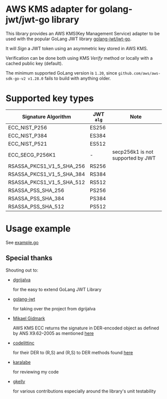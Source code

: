 # AWS KMS adapter for golang-jwt/jwt-go library
This library provides an AWS KMS(Key Management Service) adapter to be used with the popular GoLang JWT library
[golang-jwt/jwt-go](https://github.com/golang-jwt/jwt).

It will *Sign* a JWT token using an asymmetric key stored in AWS KMS.

Verification can be done both using KMS *Verify* method or locally with a cached public key (default).

The minimum supported GoLang version is `1.20`, since `github.com/aws/aws-sdk-go-v2 v1.28.0` fails to build with anything older.

# Supported key types
| Signature Algorithm       | JWT `alg` | Note                              |
|---------------------------|-----------|-----------------------------------|
| ECC_NIST_P256             | ES256     |                                   |
| ECC_NIST_P384             | ES384     |                                   |
| ECC_NIST_P521             | ES512     |                                   |
| ECC_SECG_P256K1           | -         | secp256k1 is not supported by JWT |
| RSASSA_PKCS1_V1_5_SHA_256 | RS256     |                                   |
| RSASSA_PKCS1_V1_5_SHA_384 | RS384     |                                   |
| RSASSA_PKCS1_V1_5_SHA_512 | RS512     |                                   |
| RSASSA_PSS_SHA_256        | PS256     |                                   |
| RSASSA_PSS_SHA_384        | PS384     |                                   |
| RSASSA_PSS_SHA_512        | PS512     |                                   |

# Usage example
See [example.go](./example/example.go)

## Special thanks
Shouting out to:

* [dgrijalva](https://github.com/dgrijalva)

  for the easy to extend GoLang JWT Library

* [golang-jwt](https://github.com/golang-jwt)

  for taking over the project from dgrijalva

* [Mikael Gidmark](https://stackoverflow.com/users/300598/mikael-gidmark)

  AWS KMS ECC returns the signature in DER-encoded object as defined by ANS X9.62–2005 as
  mentioned [here](https://stackoverflow.com/a/66205185/8195214)

* [codelittinc](https://github.com/codelittinc)

  for their DER to (R,S) and (R,S) to DER methods
  found [here](https://github.com/codelittinc/gobitauth/blob/master/sign.go#L70)

* [karalabe](https://github.com/karalabe)

  for reviewing my code
  
* [gkelly](https://github.com/gkelly)

  for various contributions especially around the library's unit testability
